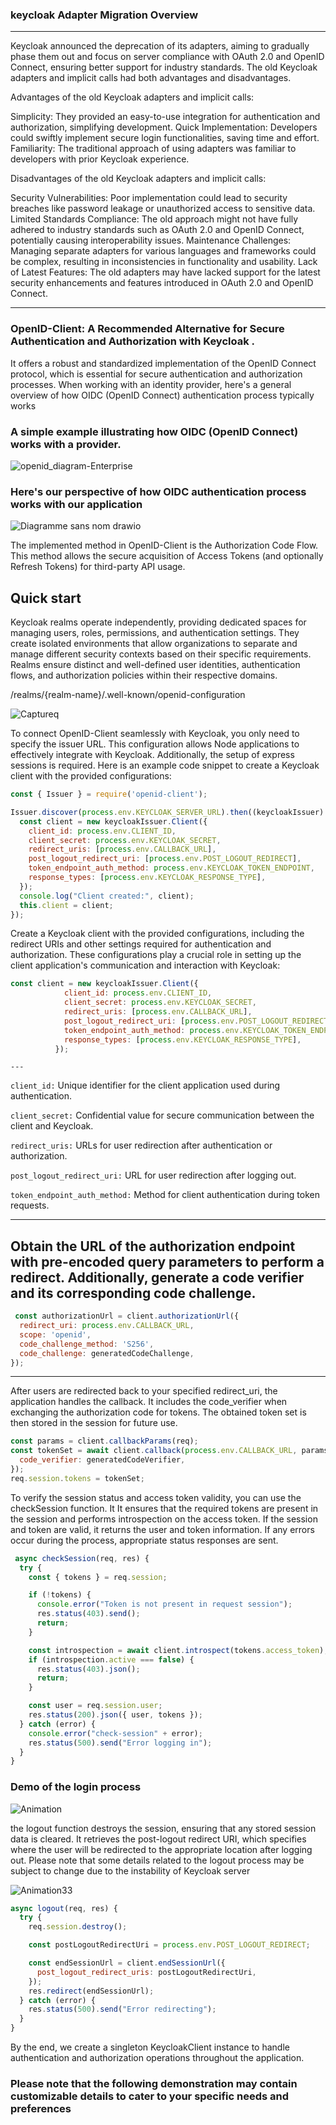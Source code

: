 ### keycloak Adapter Migration Overview
---
Keycloak announced the deprecation of its adapters, aiming to gradually phase them out and focus on server compliance with OAuth 2.0 and OpenID Connect, 
ensuring better support for industry standards. The old Keycloak adapters and implicit calls had both advantages and disadvantages.

Advantages of the old Keycloak adapters and implicit calls:

Simplicity: They provided an easy-to-use integration for authentication and authorization, simplifying development.
Quick Implementation: Developers could swiftly implement secure login functionalities, saving time and effort.
Familiarity: The traditional approach of using adapters was familiar to developers with prior Keycloak experience.

Disadvantages of the old Keycloak adapters and implicit calls:

Security Vulnerabilities: Poor implementation could lead to security breaches like password leakage or unauthorized access to sensitive data.
Limited Standards Compliance: The old approach might not have fully adhered to industry standards such as OAuth 2.0 and OpenID Connect, potentially causing interoperability issues.
Maintenance Challenges: Managing separate adapters for various languages and frameworks could be complex, resulting in inconsistencies in functionality and usability.
Lack of Latest Features: The old adapters may have lacked support for the latest security enhancements and features introduced in OAuth 2.0 and OpenID Connect.

---
### OpenID-Client: A Recommended Alternative for Secure Authentication and Authorization with Keycloak .
It offers a robust and standardized implementation of the OpenID Connect protocol, which is essential for secure authentication and authorization processes.
When working with an identity provider, here's a general overview of how OIDC (OpenID Connect) authentication process typically works



### A simple example illustrating how OIDC (OpenID Connect) works with a provider.



![openid_diagram-Enterprise](https://github.com/Azriiii/Redux_project/assets/47857678/d33b2549-7e57-461e-9adb-9af8914be810)









### Here's our perspective of how OIDC authentication process works with our application

![Diagramme sans nom drawio](https://github.com/Azriiii/Redux_project/assets/47857678/ab675317-3f17-421b-86c8-6e8acd9ae736)


The implemented method in OpenID-Client is the Authorization Code Flow. This method allows the secure acquisition of Access Tokens (and optionally Refresh Tokens) for third-party API usage.

## Quick start


Keycloak realms operate independently, providing dedicated spaces for managing users, roles, 
permissions, and authentication settings. They create isolated environments that allow organizations to separate and manage different security contexts
 based on their specific requirements. Realms ensure distinct and well-defined user identities,
 authentication flows, and authorization policies within their respective domains.
 
 /realms/{realm-name}/.well-known/openid-configuration

 ![Captureq](https://github.com/Azriiii/Redux_project/assets/47857678/67ca9149-37f2-4e08-96b1-e315eb338cd0)

 
To connect OpenID-Client seamlessly with Keycloak, you only need to specify the issuer URL. This configuration allows Node applications to effectively integrate with Keycloak. Additionally, the setup of express sessions is required.
Here is an example code snippet to create a Keycloak client with the provided configurations:


```js
const { Issuer } = require('openid-client');

Issuer.discover(process.env.KEYCLOAK_SERVER_URL).then((keycloakIssuer) => {
  const client = new keycloakIssuer.Client({
    client_id: process.env.CLIENT_ID,
    client_secret: process.env.KEYCLOAK_SECRET,
    redirect_uris: [process.env.CALLBACK_URL],
    post_logout_redirect_uri: [process.env.POST_LOGOUT_REDIRECT],
    token_endpoint_auth_method: process.env.KEYCLOAK_TOKEN_ENDPOINT,
    response_types: [process.env.KEYCLOAK_RESPONSE_TYPE],
  });
  console.log("Client created:", client);
  this.client = client;
});
```



Create a Keycloak client with the provided configurations, including the redirect URIs and other settings required for authentication and authorization.
These configurations play a crucial role in setting up the client application's communication and interaction with Keycloak:



```js
const client = new keycloakIssuer.Client({
            client_id: process.env.CLIENT_ID,
            client_secret: process.env.KEYCLOAK_SECRET,
            redirect_uris: [process.env.CALLBACK_URL],
            post_logout_redirect_uri: [process.env.POST_LOGOUT_REDIRECT],
            token_endpoint_auth_method: process.env.KEYCLOAK_TOKEN_ENDPOINT,
            response_types: [process.env.KEYCLOAK_RESPONSE_TYPE],
          });
```  
		  
		  
	---

	  
 `client_id:` Unique identifier for the client application used during authentication.

 `client_secret:` Confidential value for secure communication between the client and Keycloak.

 `redirect_uris:` URLs for user redirection after authentication or authorization.

 `post_logout_redirect_uri:` URL for user redirection after logging out.

 `token_endpoint_auth_method:` Method for client authentication during token requests.

---






Obtain the URL of the authorization endpoint with pre-encoded query parameters to perform a redirect.
Additionally, generate a code verifier and its corresponding code challenge.
 ---


 
 
```js
 const authorizationUrl = client.authorizationUrl({
  redirect_uri: process.env.CALLBACK_URL,
  scope: 'openid',
  code_challenge_method: 'S256',
  code_challenge: generatedCodeChallenge,
});
 ```
 
 
 ---
 After users are redirected back to your specified redirect_uri, the application handles the callback. 
 It includes the code_verifier when exchanging the authorization code for tokens. The obtained token set is then stored in the session for future use.



 
```js
const params = client.callbackParams(req);
const tokenSet = await client.callback(process.env.CALLBACK_URL, params, {
  code_verifier: generatedCodeVerifier,
});
req.session.tokens = tokenSet;
```


 
 To verify the session status and access token validity, you can use the checkSession function. It
 It ensures that the required tokens are present in the session and performs introspection on the access token. 
 If the session and token are valid, it returns the user and token information. If any errors occur during the process, appropriate status responses are sent.
 
 
```js
 async checkSession(req, res) {
  try {
    const { tokens } = req.session;

    if (!tokens) {
      console.error("Token is not present in request session");
      res.status(403).send();
      return;
    }

    const introspection = await client.introspect(tokens.access_token);
    if (introspection.active === false) {
      res.status(403).json();
      return;
    }

    const user = req.session.user;
    res.status(200).json({ user, tokens });
  } catch (error) {
    console.error("check-session" + error);
    res.status(500).send("Error logging in");
  }
}
```

### Demo of the login process


  ![Animation](https://github.com/Azriiii/Redux_project/assets/47857678/ef94237d-31db-46ab-a998-64e4d92ba555)






  the logout function  destroys the session, ensuring that any stored session data is cleared. It retrieves the post-logout redirect URI,
  which specifies where the user will be redirected  to the appropriate location after logging out.
  Please note that some details related to the logout process may be subject to change due to the instability of Keycloak server




![Animation33](https://github.com/Azriiii/Redux_project/assets/47857678/47fd0c26-b76d-4992-988f-e47fcf972373)




```js
async logout(req, res) {
  try {
    req.session.destroy();

    const postLogoutRedirectUri = process.env.POST_LOGOUT_REDIRECT;

    const endSessionUrl = client.endSessionUrl({
      post_logout_redirect_uris: postLogoutRedirectUri,
    });
    res.redirect(endSessionUrl);
  } catch (error) {
    res.status(500).send("Error redirecting");
  }
}
```
By the end, we create a singleton KeycloakClient instance to handle authentication and authorization operations throughout the application.
### Please note that the following demonstration may contain customizable details to cater to your specific needs and preferences

